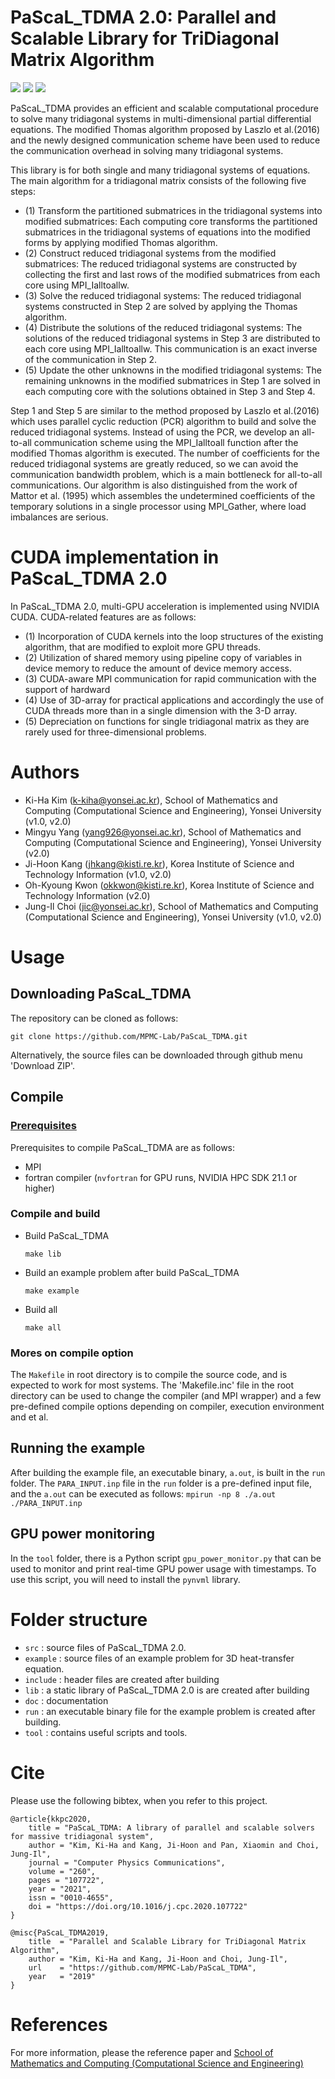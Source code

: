 # PaScaL_TDMA 2.0: Parallel and Scalable Library for TriDiagonal Matrix Algorithm
![](https://img.shields.io/badge/Fortran-Fortran_90-blue.svg)
[![](https://img.shields.io/badge/docs-passing-green.svg)](https://xccels.github.io/PaScaL_TDMA)
![](https://img.shields.io/badge/license-MIT_License-yellow.svg)


PaScaL_TDMA provides an efficient and scalable computational procedure to solve many tridiagonal systems in multi-dimensional partial differential equations. The modified Thomas algorithm proposed by Laszlo et al.(2016) and the newly designed communication scheme have been used to reduce the communication overhead in solving many tridiagonal systems.

This library is for both single and many tridiagonal systems of equations. The main algorithm for a tridiagonal matrix consists of the following five steps: 

- (1) Transform the partitioned submatrices in the tridiagonal systems into modified submatrices:
        Each computing core transforms the partitioned submatrices in the tridiagonal systems of equations into the modified forms by applying modified Thomas algorithm.
- (2) Construct reduced tridiagonal systems from the modified submatrices:
        The reduced tridiagonal systems are constructed by collecting the first and last rows of the modified submatrices from each core using MPI_Ialltoallw.
- (3) Solve the reduced tridiagonal systems:
        The reduced tridiagonal systems constructed in Step 2 are solved by applying the Thomas algorithm.
- (4) Distribute the solutions of the reduced tridiagonal systems:
        The solutions of the reduced tridiagonal systems in Step 3 are distributed to each core using MPI_Ialltoallw.
        This communication is an exact inverse of the communication in Step 2.
- (5) Update the other unknowns in the modified tridiagonal systems:
        The remaining unknowns in the modified submatrices in Step 1 are solved in each computing core with the solutions obtained in Step 3 and Step 4.
    
Step 1 and Step 5 are similar to the method proposed by Laszlo et al.(2016) which uses parallel cyclic reduction (PCR) algorithm to build and solve the reduced tridiagonal systems. Instead of using the PCR, we develop an all-to-all communication scheme using the MPI_Ialltoall function after the modified Thomas algorithm is executed. The number of coefficients for the reduced tridiagonal systems are greatly reduced, so we can avoid the communication bandwidth problem, which is a main bottleneck for all-to-all communications. Our algorithm is also distinguished from the work of Mattor et al. (1995) which assembles the undetermined coefficients of the temporary solutions in a single processor using MPI_Gather, where load imbalances are serious.


# CUDA implementation in PaScaL_TDMA 2.0
In PaScaL_TDMA 2.0, multi-GPU acceleration is implemented using NVIDIA CUDA. CUDA-related features are as follows:
- (1) Incorporation of CUDA kernels into the loop structures of the existing algorithm, that are modified to exploit more GPU threads.
- (2) Utilization of shared memory using pipeline copy of variables in device memory to reduce the amount of device memory access.
- (3) CUDA-aware MPI communication for rapid communication with the support of hardward
- (4) Use of 3D-array for practical applications and accordingly the use of CUDA threads more than in a single dimension with the 3-D array.
- (5) Depreciation on functions for single tridiagonal matrix as they are rarely used for three-dimensional problems.


# Authors
- Ki-Ha Kim (k-kiha@yonsei.ac.kr), School of Mathematics and Computing (Computational Science and Engineering), Yonsei University (v1.0, v2.0)
- Mingyu Yang (yang926@yonsei.ac.kr), School of Mathematics and Computing (Computational Science and Engineering), Yonsei University (v2.0)
- Ji-Hoon Kang (jhkang@kisti.re.kr), Korea Institute of Science and Technology Information (v1.0, v2.0)
- Oh-Kyoung Kwon (okkwon@kisti.re.kr), Korea Institute of Science and Technology Information (v2.0)
- Jung-Il Choi (jic@yonsei.ac.kr), School of Mathematics and Computing (Computational Science and Engineering), Yonsei University (v1.0, v2.0)

# Usage
## Downloading PaScaL_TDMA
The repository can be cloned as follows:

```
git clone https://github.com/MPMC-Lab/PaScaL_TDMA.git
```
Alternatively, the source files can be downloaded through github menu 'Download ZIP'.

## Compile
### [Prerequisites](./doc/2_installation.md)
Prerequisites to compile PaScaL_TDMA are as follows:
* MPI
* fortran compiler (`nvfortran` for GPU runs, NVIDIA HPC SDK 21.1 or higher)

### Compile and build
* Build PaScaL_TDMA
    ```
	make lib
	```
* Build an example problem after build PaScaL_TDMA

    ```
	make example
	```
* Build all

    ```
	make all
	```
### Mores on compile option
The `Makefile` in root directory is to compile the source code, and is expected to work for most systems. The 'Makefile.inc' file in the root directory can be used to change the compiler (and MPI wrapper) and a few pre-defined compile options depending on compiler, execution environment and et al.

## Running the example
After building the example file, an executable binary, `a.out`, is built in the `run` folder. The `PARA_INPUT.inp` file in the `run` folder is a pre-defined input file, and the `a.out` can be executed as follows:
    ```
	mpirun -np 8 ./a.out ./PARA_INPUT.inp
    ```
## GPU power monitoring
In the `tool` folder, there is a Python script `gpu_power_monitor.py` that can be used to monitor and print real-time GPU power usage with timestamps. To use this script, you will need to install the `pynvml` library.

# Folder structure
* `src` : source files of PaScaL_TDMA 2.0.
* `example` : source files of an example problem for 3D heat-transfer equation.
* `include` : header files are created after building
* `lib` : a static library of PaScaL_TDMA 2.0 is are created after building
* `doc` : documentation
* `run` : an executable binary file for the example problem is created after building.
* `tool` : contains useful scripts and tools.

# Cite
Please use the following bibtex, when you refer to this project.

    @article{kkpc2020,
        title = "PaScaL_TDMA: A library of parallel and scalable solvers for massive tridiagonal system",
        author = "Kim, Ki-Ha and Kang, Ji-Hoon and Pan, Xiaomin and Choi, Jung-Il",
        journal = "Computer Physics Communications",
        volume = "260",
        pages = "107722",
        year = "2021",
        issn = "0010-4655",
        doi = "https://doi.org/10.1016/j.cpc.2020.107722"
    }

    @misc{PaScaL_TDMA2019,
        title  = "Parallel and Scalable Library for TriDiagonal Matrix Algorithm",
        author = "Kim, Ki-Ha and Kang, Ji-Hoon and Choi, Jung-Il",
        url    = "https://github.com/MPMC-Lab/PaScaL_TDMA",
        year   = "2019"
    }


# References
For more information, please the reference paper and [School of Mathematics and Computing (Computational Science and Engineering)](https://www.mpmc.yonsei.ac.kr/)
